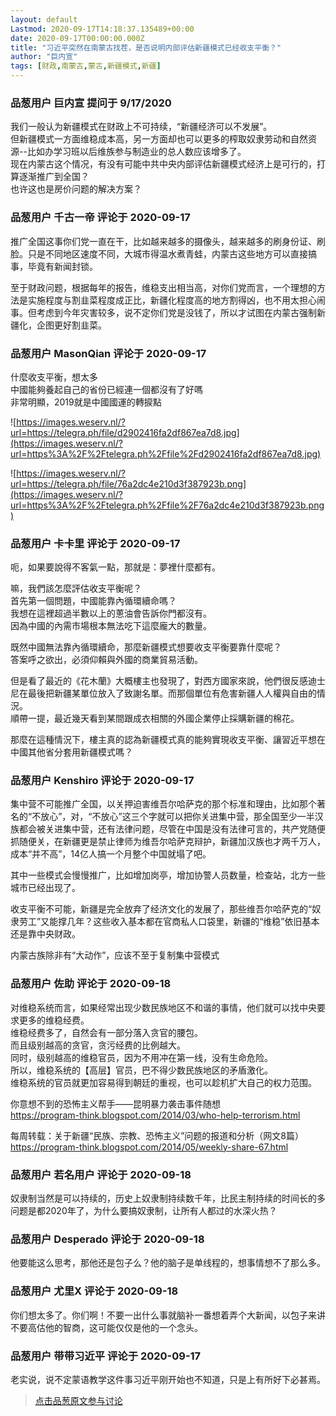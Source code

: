 ```yaml
---
layout: default
Lastmod: 2020-09-17T14:18:37.135489+00:00
date: 2020-09-17T00:00:00.000Z
title: "习近平突然在南蒙古找茬，是否说明内部评估新疆模式已经收支平衡？"
author: "巨内宣"
tags: [财政,南蒙古,蒙古,新疆模式,新疆]
---
```



### 品葱用户 **巨内宣** 提问于 9/17/2020
    
我们一般认为新疆模式在财政上不可持续，“新疆经济可以不发展”。  
但新疆模式一方面维稳成本高，另一方面却也可以更多的榨取奴隶劳动和自然资源--比如办学习班以后维族参与制造业的总人数应该增多了。  
现在内蒙古这个情况，有没有可能中共中央内部评估新疆模式经济上是可行的，打算逐渐推广到全国？  
也许这也是房价问题的解决方案？
    
                

### 品葱用户 **千古一帝** 评论于 2020-09-17
        
推广全国这事你们党一直在干，比如越来越多的摄像头，越来越多的刷身份证、刷脸。只是不同地区速度不同，大城市得温水煮青蛙，内蒙古这些地方可以直接搞事，毕竟有新闻封锁。  
  
至于财政问题，根据每年的报告，维稳支出相当高，对你们党而言，一个理想的方法是实施程度与割韭菜程度成正比，新疆化程度高的地方割得凶，也不用太担心闹事。但考虑到今年灾害较多，说不定你们党是没钱了，所以才试图在内蒙古强制新疆化，企图更好割韭菜。
        
                

### 品葱用户 **MasonQian** 评论于 2020-09-17
        
什麼收支平衡，想太多  
中國能夠養起自己的省份已經連一個都沒有了好嗎  
非常明顯，2019就是中國國運的轉捩點  
  
![https://images.weserv.nl/?url=https://telegra.ph/file/d2902416fa2df867ea7d8.jpg](https://images.weserv.nl/?url=https%3A%2F%2Ftelegra.ph%2Ffile%2Fd2902416fa2df867ea7d8.jpg)  
  
![https://images.weserv.nl/?url=https://telegra.ph/file/76a2dc4e210d3f387923b.png](https://images.weserv.nl/?url=https%3A%2F%2Ftelegra.ph%2Ffile%2F76a2dc4e210d3f387923b.png)
        
                

### 品葱用户 **卡卡里** 评论于 2020-09-17
        
呃，如果要說得不客氣一點，那就是：夢裡什麼都有。  
  
嘛，我們該怎麼評估收支平衡呢？  
首先第一個問題，中國能靠內循環續命嗎？  
我想在這裡超過半數以上的蔥油會告訴你門都沒有。  
因為中國的內需市場根本無法吃下這麼龐大的數量。  
  
既然中國無法靠內循環續命，那麼新疆模式想要收支平衡要靠什麼呢？  
答案呼之欲出，必須仰賴與外國的商業貿易活動。  
  
但是看了最近的《花木蘭》大概樓主也發現了，對西方國家來說，他們很反感迪士尼在最後把新疆某單位放入了致謝名單。而那個單位有危害新疆人人權與自由的情況。  
順帶一提，最近幾天看到某間跟成衣相關的外國企業停止採購新疆的棉花。  
  
那麼在這種情況下，樓主真的認為新疆模式真的能夠實現收支平衡、讓習近平想在中國其他省分套用新疆模式嗎？
        
                

### 品葱用户 **Kenshiro** 评论于 2020-09-17
        
集中营不可能推广全国，以关押迫害维吾尔哈萨克的那个标准和理由，比如那个著名的“不放心”，对，“不放心”这三个字就可以把你关进集中营，那全国至少一半汉族都会被关进集中营，还有法律问题，尽管在中国是没有法律可言的，共产党随便抓随便关，在新疆更是禁止律师为维吾尔哈萨克辩护，新疆加汉族也才两千万人，成本“并不高”，14亿人搞一个月整个中国就塌了吧。  
  
其中一些模式会慢慢推广，比如增加岗亭，增加协警人员数量，检查站，北方一些城市已经出现了。  
  
收支平衡不可能，新疆是完全放弃了经济文化的发展了，那些维吾尔哈萨克的“奴隶劳工”又能撑几年？这些收入基本都在官商私人口袋里，新疆的“维稳”依旧基本还是靠中央财政。  
  
内蒙古族除非有“大动作”，应该不至于复制集中营模式
        
                

### 品葱用户 **佐助** 评论于 2020-09-18
        
对维稳系统而言，如果经常出现少数民族地区不和谐的事情，他们就可以找中央要求更多的维稳经费。  
维稳经费多了，自然会有一部分落入贪官的腰包。  
而且级别越高的贪官，贪污经费的比例越大。  
同时，级别越高的维稳官员，因为不用冲在第一线，没有生命危险。  
所以，维稳系统的【高层】官员，巴不得少数民族地区的矛盾激化。  
维稳系统的官员就更加容易得到朝廷的重视，也可以趁机扩大自己的权力范围。  
  
  
  
你意想不到的恐怖主义帮手——昆明暴力袭击事件随想  
https://program-think.blogspot.com/2014/03/who-help-terrorism.html  
  
每周转载：关于新疆“民族、宗教、恐怖主义”问题的报道和分析（网文8篇）  
https://program-think.blogspot.com/2014/05/weekly-share-67.html
        
                

### 品葱用户 **若名用户** 评论于 2020-09-18
        
奴隶制当然是可以持续的，历史上奴隶制持续数千年，比民主制持续的时间长的多  
问题是都2020年了，为什么要搞奴隶制，让所有人都过的水深火热？
        
                

### 品葱用户 **Desperado** 评论于 2020-09-18
        
他要能这么思考，那他还是包子么？他的脑子是单线程的，想事情想不了那么多。
        
                

### 品葱用户 **尤里X** 评论于 2020-09-18
        
你们想太多了。你们啊！不要一出什么事就脑补一番想着弄个大新闻，以包子来讲不要高估他的智商，这可能仅仅是他的一个念头。
        
                

### 品葱用户 **带带习近平** 评论于 2020-09-17
        
老实说，说不定蒙语教学这件事习近平刚开始也不知道，只是上有所好下必甚焉。
        
                





> [点击品葱原文参与讨论](https://pincong.rocks/question/31120)

